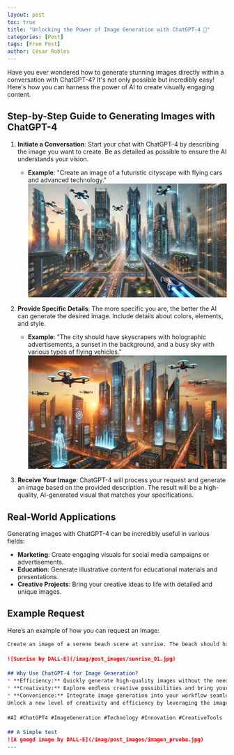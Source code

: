 ```yaml
---
layout: post
toc: true
title: "Unlocking the Power of Image Generation with ChatGPT-4 🚀"
categories: [Post]
tags: [Free Post]
author: César Robles
---
```

Have you ever wondered how to generate stunning images directly within a conversation with ChatGPT-4? It's not only possible but incredibly easy! Here's how you can harness the power of AI to create visually engaging content.

## Step-by-Step Guide to Generating Images with ChatGPT-4
1. **Initiate a Conversation**: Start your chat with ChatGPT-4 by describing the image you want to create. Be as detailed as possible to ensure the AI understands your vision.
   - **Example**: "Create an image of a futuristic cityscape with flying cars and advanced technology."
   ![Near future by DALL-E](/imag/post_images/near_future.jpg)

2. **Provide Specific Details**: The more specific you are, the better the AI can generate the desired image. Include details about colors, elements, and style.
   - **Example**: "The city should have skyscrapers with holographic advertisements, a sunset in the background, and a busy sky with various types of flying vehicles."
   ![Near future by DALL-E](/imag/post_images/near_future_01.jpg)

3. **Receive Your Image**: ChatGPT-4 will process your request and generate an image based on the provided description. The result will be a high-quality, AI-generated visual that matches your specifications.

## Real-World Applications

Generating images with ChatGPT-4 can be incredibly useful in various fields:
- **Marketing**: Create engaging visuals for social media campaigns or advertisements.
- **Education**: Generate illustrative content for educational materials and presentations.
- **Creative Projects**: Bring your creative ideas to life with detailed and unique images.

## Example Request

Here’s an example of how you can request an image:
```markdown
Create an image of a serene beach scene at sunrise. The beach should have golden sand, gentle waves, palm trees, and a few seashells scattered along the shore. The sky should be painted with hues of pink and orange as the sun begins to rise.

![Sunrise by DALL-E](/imag/post_images/sunrise_01.jpg)

## Why Use ChatGPT-4 for Image Generation?
* **Efficiency:** Quickly generate high-quality images without the need for extensive design skills.
* **Creativity:** Explore endless creative possibilities and bring your ideas to life with ease.
* **Convenience:** Integrate image generation into your workflow seamlessly, saving time and resources.
Unlock a new level of creativity and efficiency by leveraging the image generation capabilities of ChatGPT-4 today!

#AI #ChatGPT4 #ImageGeneration #Technology #Innovation #CreativeTools

## A Simple test
![A googd image by DALL-E](/imag/post_images/imagen_prueba.jpg)
---
